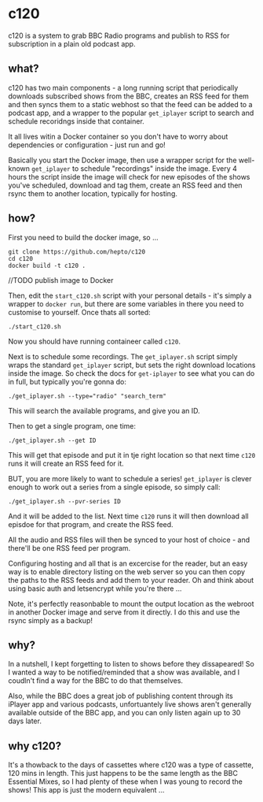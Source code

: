# c120

c120 is a system to grab BBC Radio programs and publish to RSS for subscription in a plain old podcast app.

## what?

c120 has two main components - a long running script that periodically downloads subscribed shows from the BBC, creates an RSS feed for them and then syncs them to a static webhost so that the feed can be added to a podcast app, and a wrapper to the popular `get_iplayer` script to search and schedule recoridngs inside that container.

It all lives witin a Docker container so you don't have to worry about dependencies or configuration - just run and go!

Basically you start the Docker image, then use a wrapper script for the well-known `get_iplayer` to schedule "recordings" inside the image.  Every 4 hours the script inside the image will check for new episodes of the shows you've scheduled, download and tag them, create an RSS feed and then rsync them to another location, typically for hosting.

## how?

First you need to build the docker image, so ...

```
git clone https://github.com/hepto/c120
cd c120
docker build -t c120 .
```

//TODO publish image to Docker

Then, edit the `start_c120.sh` script with your personal details - it's simply a wrapper to `docker run`, but there are some variables in there you need to customise to yourself.  Once thats all sorted:

```
./start_c120.sh
```

Now you should have running containeer called `c120`.

Next is to schedule some recordings.  The `get_iplayer.sh` script simply wraps the standard `get_iplayer` script, but sets the right download locations inside the image.  So check the docs for `get-iplayer` to see what you can do in full, but typically you're gonna do:

```
./get_iplayer.sh --type="radio" "search_term"
```

This will search the available programs, and give you an ID.

Then to get a single program, one time:

```
./get_iplayer.sh --get ID
```

This will get that episode and put it in tje right location so that next time `c120` runs it will create an RSS feed for it.

BUT, you are more likely to want to schedule a series!  `get_iplayer` is clever enough to work out a series from a single episode, so simply call:

```
./get_iplayer.sh --pvr-series ID
```

And it will be added to the list.  Next time `c120` runs it will then download all episdoe for that program, and create the RSS feed.

All the audio and RSS files will then be synced to your host of choice - and there'll be one RSS feed per program.

Configuring hosting and all that is an excercise for the reader, but an easy way is to enable directory listing on the web server so you can then copy the paths to the RSS feeds and add them to your reader. Oh and think about using basic auth and letsencrypt while you're there ...

Note, it's perfectly reasonbable to mount the output location as the webroot in another Docker image and serve from it directly.  I do this and use the rsync simply as a backup!

## why?

In a nutshell, I kept forgetting to listen to shows before they dissapeared!  So I wanted a way to be notified/reminded that a show was available, and I coudln't find a way for the BBC to do that themselves.

Also, while the BBC does a great job of publishing content through its iPlayer app and various podcasts, unfortuantely live shows aren't generally available outside of the BBC app, and you can only listen again up to 30 days later.

## why c120?

It's a thowback to the days of cassettes where c120 was a type of cassette, 120 mins in length.  This just happens to be the same length as the BBC Essential Mixes, so I had plenty of these when I was young to record the shows!  This app is just the modern equivalent ...

